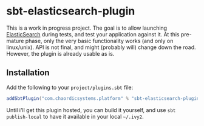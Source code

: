 sbt-elasticsearch-plugin
========================

This is a work in progress project.  The goal is to allow launching [ElasticSearch](http://www.elasticsearch.org/) during tests, and test your application against it.
At this pre-mature phase, only the very basic functionality works (and only on linux/unix). API is not final, and might (probably will) change down the road.
However, the plugin is already usable as is.

## Installation ##
Add the following to your `project/plugins.sbt` file:
```scala
addSbtPlugin("com.chaordicsystems.platform" % "sbt-elasticsearch-plugin" % "0.1-SNAPSHOT")
```
Until i'll get this plugin hosted, you can build it yourself, and use `sbt publish-local` to have it available in your local `~/.ivy2`.


